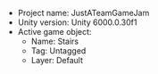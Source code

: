 <!-- UNITY CODE ASSIST INSTRUCTIONS START -->
- Project name: JustATeamGameJam
- Unity version: Unity 6000.0.30f1
- Active game object:
  - Name: Stairs
  - Tag: Untagged
  - Layer: Default
<!-- UNITY CODE ASSIST INSTRUCTIONS END -->